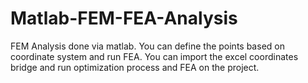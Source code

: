# Matlab-FEM-FEA-Analysis
FEM Analysis done via matlab. 
You can define the points based on coordinate system and run FEA.
You can import the excel coordinates bridge and run optimization process and FEA on the project.
